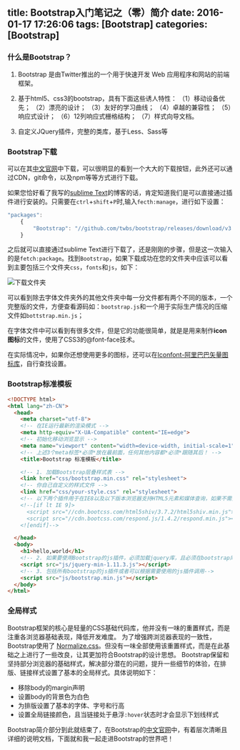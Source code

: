 title: Bootstrap入门笔记之（零）简介
date: 2016-01-17 17:26:06
tags: [Bootstrap]
categories: [Bootstrap]
---

### 什么是Bootstrap？

1. Bootstrap 是由Twitter推出的一个用于快速开发 Web 应用程序和网站的前端框架。
2. 基于html5、css3的bootstrap，具有下面这些诱人特性：
（1）移动设备优先；
（2）漂亮的设计；
（3）友好的学习曲线；
（4）卓越的兼容性；
（5）响应式设计；
（6）12列响应式栅格结构；
（7）样式向导文档。

3.  自定义JQuery插件，完整的类库，基于Less、Sass等

### Bootstrap下载

可以在其[中文官网](//v3.bootcss.com/getting-started/#download)中下载，可以很明显的看到一个大大的下载按钮，此外还可以通过CDN，git命令，以及npm等等方式进行下载。

如果您恰好看了我写的[sublime Text](//guowenfh.github.io/2015/12/26/SublimeText/)的博客的话，肯定知道我们是可以直接通过插件进行安装的。只需要在`ctrl`+`shift`+`P`时,输入`fecth:manage`，进行如下设置：

```javascript
"packages":
    {
        "Bootstrap": "//github.com/twbs/bootstrap/releases/download/v3.3.6/bootstrap-3.3.6-dist.zip"
    }
```
之后就可以直接通过sublime Text进行下载了，还是刚刚的步骤，但是这一次输入的是`fetch:package`。找到`Bootstrap`，如果下载成功在您的文件夹中应该可以看到主要包括三个文件夹`css`，`fonts`和`js`，如下：

![下载文件夹](//ws1.sinaimg.cn/large/82d12951gy1fewhun5wsfj20fk0b90tc.jpg)

可以看到除去字体文件夹外的其他文件夹中每一分文件都有两个不同的版本，一个完整版的文件，方便查看源码如：`bootstrap.js`和一个用于实际生产情况的压缩文件如`bottstrap.min.js`；

在字体文件中可以看到有很多文件，但是它的功能很简单，就是是用来制作**icon图标**的文件，使用了CSS3的@font-face技术。

在实际情况中，如果你还想使用更多的图标，还可以在[Iconfont-阿里巴巴矢量图标库](http://www.iconfont.cn/)，自行查找设置。

### Bootstrap标准模板

```html
<!DOCTYPE html>
<html lang="zh-CN">
  <head>
    <meta charset="utf-8">
    <!-- 在IE运行最新的渲染模式 -->
    <meta http-equiv="X-UA-Compatible" content="IE=edge">
    <!-- 初始化移动浏览显示 -->
    <meta name="viewport" content="width=device-width, initial-scale=1">
    <!-- 上述3个meta标签*必须*放在最前面，任何其他内容都*必须*跟随其后！ -->
    <title>Bootstrap 标准模板</title>

    <!-- 1. 加载Bootstrap层叠样式表 -->
    <link href="css/bootstrap.min.css" rel="stylesheet">
    <!-- 你自己自定义的样式文件 -->
    <link href="css/your-style.css" rel="stylesheet">
    <!-- 以下两个插件用于在IE8以及以下版本浏览器支持HTML5元素和媒体查询，如果不需要用可以移除 -->
    <!--[if lt IE 9]>
      <script src="//cdn.bootcss.com/html5shiv/3.7.2/html5shiv.min.js"></script>
      <script src="//cdn.bootcss.com/respond.js/1.4.2/respond.min.js"></script>
    <![endif]-->

  </head>
  <body>
    <h1>hello,world</h1>
    <!-- 2. 如果要使用Bootstrap的js插件，必须加载jquery库，且必须在bootstrap库之前 -->
    <script src="js/jquery-min-1.11.3.js"></script>
    <!-- 3. 包括所有bootstrap的js插件或者可以根据需要使用的js插件调用-->
    <script src="js/bootstrap.min.js"></script>
  </body>
</html>
```

### 全局样式
Bootstrap框架的核心是轻量的CSS基础代码库，他并没有一味的重置样式，而是注重各浏览器基础表现，降低开发难度。
为了增强跨浏览器表现的一致性，Bootstrap使用了 [Normalize.css](//necolas.github.io/normalize.css/)。但没有一味全部使用该重置样式，而是在此基础之上进行了一些改良，让其更加符合Bootstrap的设计思想。
Bootstrap保留和坚持部分浏览器的基础样式，解决部分潜在的问题，提升一些细节的体验，在排版、链接样式设置了基本的全局样式。具体说明如下：

- 移除body的margin声明
- 设置body的背景色为白色
- 为排版设置了基本的字体、字号和行高
- 设置全局链接颜色，且当链接处于悬浮`:hover`状态时才会显示下划线样式


Bootstrap简介部分到此就结束了，在Bootstrap的[中文官网](//v3.bootcss.com/)中，有着层次清晰且详细的说明文档，下面就和我一起走进Bootstrap的世界吧！

